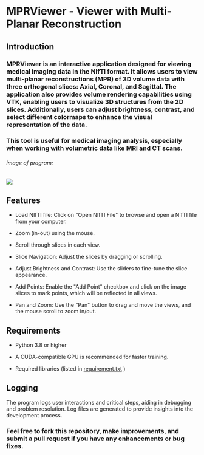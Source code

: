 # MPRViewer - Viewer with Multi-Planar Reconstruction
## Introduction
### MPRViewer is an interactive application designed for viewing medical imaging data in the NIfTI format. It allows users to view multi-planar reconstructions (MPR) of 3D volume data with three orthogonal slices: Axial, Coronal, and Sagittal. The application also provides volume rendering capabilities using VTK, enabling users to visualize 3D structures from the 2D slices. Additionally, users can adjust brightness, contrast, and select different colormaps to enhance the visual representation of the data.
### This tool is useful for medical imaging analysis, especially when working with volumetric data like MRI and CT scans.

###### image of program:
<div>
  <img src ="[https://github.com/user-attachments/assets/79e00f80-d20a-44ea-b7e1-02f4884fa4e3]" >
</div>

## Features
- Load NIfTI file: Click on "Open NIfTI File" to browse and open a NIfTI file from your computer.

- Zoom (in-out) using the mouse.

- Scroll through slices in each view.

- Slice Navigation: Adjust the slices by dragging or scrolling.

- Adjust Brightness and Contrast: Use the sliders to fine-tune the slice appearance.

- Add Points: Enable the "Add Point" checkbox and click on the image slices to mark points, which will be reflected in all views.

- Pan and Zoom: Use the "Pan" button to drag and move the views, and the mouse scroll to zoom in/out.



## Requirements

- Python 3.8 or higher

- A CUDA-compatible GPU is recommended for faster training.

- Required libraries (listed in [requirement.txt](https://github.com/ziad0nassif/MPRViewer/blob/3eed246afeb3e14bb025fcab0a09f595ba1815a1/requirements.txt) )



## Logging
The program logs user interactions and critical steps, aiding in debugging and problem resolution. Log files are generated to provide insights into the development process.

### Feel free to fork this repository, make improvements, and submit a pull request if you have any enhancements or bug fixes.
